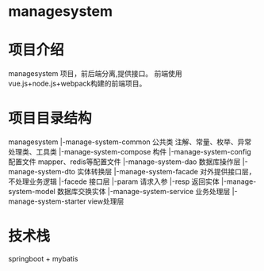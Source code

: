 # managesystem

# 项目介绍
 managesystem 项目，前后端分离,提供接口。
 前端使用vue.js+node.js+webpack构建的前端项目。

# 项目目录结构
  managesystem
    |-manage-system-common  公共类 注解、常量、枚举、异常处理类、工具类
    |-manage-system-compose  构件
    |-manage-system-config  配置文件 mapper、redis等配置文件
    |-manage-system-dao    数据库操作层
    |-manage-system-dto    实体转换层
    |-manage-system-facade 对外提供接口层，不处理业务逻辑 
        |-facede 接口层
        |-param 请求入参
        |-resp 返回实体
    |-manage-system-model  数据库交换实体
    |-manage-system-service  业务处理层
    |-manage-system-starter  view处理层

# 技术栈
  springboot + mybatis


